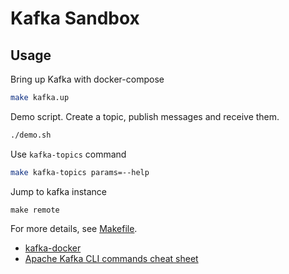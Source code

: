 
# Kafka Sandbox

## Usage

Bring up Kafka with docker-compose

```sh
make kafka.up
```

Demo script. Create a topic, publish messages and receive them.

```sh
./demo.sh
```

Use `kafka-topics` command

```sh
make kafka-topics params=--help
```

Jump to kafka instance

```
make remote
```

For more details, see [Makefile](./Makefile).

* [kafka-docker](https://github.com/wurstmeister/kafka-docker)
* [Apache Kafka CLI commands cheat sheet](https://medium.com/@TimvanBaarsen/apache-kafka-cli-commands-cheat-sheet-a6f06eac01b)
